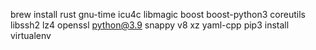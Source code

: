 brew install rust gnu-time icu4c libmagic boost boost-python3 coreutils libssh2 lz4 openssl python@3.9 snappy v8 xz yaml-cpp
pip3 install virtualenv
